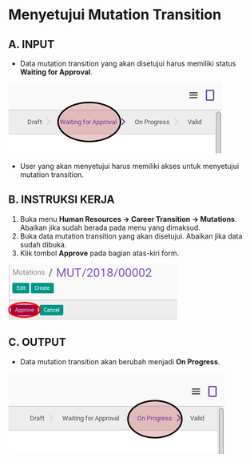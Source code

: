 # Menyetujui Mutation Transition

## A. INPUT

* Data mutation transition yang akan disetujui harus memiliki status **Waiting for Approval**.

![](../../img/mutation-transition/status-waiting-approval.png)

* User yang akan menyetujui harus memiliki akses untuk menyetujui mutation transition.

## B. INSTRUKSI KERJA

1. Buka menu **Human Resources -> Career Transition -> Mutations**. Abaikan jika sudah berada pada menu yang dimaksud.
2. Buka data mutation transition yang akan disetujui. Abaikan jika data sudah dibuka.
3. Klik tombol **Approve** pada bagian atas-kiri form.

![](../../img/mutation-transition/tombol-approve.png)

## C. OUTPUT

* Data mutation transition akan berubah menjadi **On Progress**.

![](../../img/mutation-transition/status-on-progress.png)

